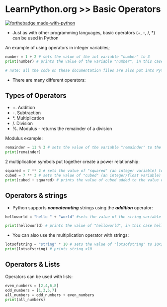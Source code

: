 # LearnPython.org >> Basic Operators

[![forthebadge made-with-python](http://ForTheBadge.com/images/badges/made-with-python.svg)](https://www.python.org/)

* Just as with other programming languages, basic operators (+, -, /, *) can be used in Python

An example of using operators in integer variables;

```python
number = 1 + 2 # sets the value of the int variable "number" to 3
print(number) # prints the value of the variable "number", in this case 3

# note: all the code on these documentation files are also put into Python files in the same folder
```

* There are many different operators:

## Types of Operators

* +. Addition
* -. Subtraction
* *. Multiplication
* /. Division
* %. Modulus - returns the remainder of a division

Modulus example:

```python
remainder = 11 % 3 # sets the value of the variable "remainder" to the remainder of 11 divided by 3
print(remainder)
```

2 multiplication symbols put together create a power relationship:

```python
squared = 7 ** 2 # sets the value of "squared" (an integer variable) to the value of 7^2 - 49
cubed = 7 ** 3 # sets the value of "cubed" (an integer/float variable) to the value of 7^3 = 343
print(cubed + squared) # prints the value of cubed added to the value of squared
```

## Operators & strings

* Python supports ***concatenating*** strings using the ***addition*** operator:

```python
helloworld = "hello " + "world" #sets the value of the string variable "helloworld" to "hello + world" = "hello world"

print(helloworld) # prints the value of "helloworld", in this case hello world
```

* You can also use the multiplication operator with strings:

```python
lotsofstring = "string" * 10 # sets the value of "lotsofstring" to 10xstring
print(lotsofstring) # prints string x10
```

## Operators & Lists

Operators can be used with lists:

```python
even_numbers = [2,4,6,8]
odd_numbers = [1,3,5,7]
all_numbers = odd_numbers + even_numbers
print(all_numbers)
```

